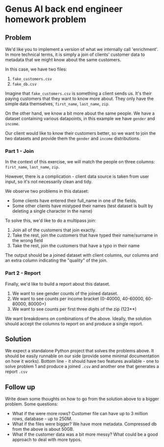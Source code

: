 # Genus AI back end engineer homework problem

## Problem

We'd like you to implement a version of what we internally call 'enrichment'. In more technical terms,
it is simply a join of clients' customer data to metadata that we might know about the same customers.

In this case, we have two files:
1) `fake_customers.csv`
2) `fake_db.csv`

Imagine that `fake_customers.csv` is something a client sends us. It's their paying customers that they want to know more about.
They only have the simple data themselves, `first_name`, `last_name`, `zip`.

On the other hand, we know a bit more about the same people. We have a dataset containing various datapoints, 
in this example we have `gender` and `income`.

Our client would like to know their customers better, so we want to join the two datasets and provide them
the `gender` and `income` distributions.

### Part 1 - Join

In the context of this exercise, we will match the people on three columns: `first_name`, `last_name`, `zip`.

However, there is a complication - client data source is taken from user input, so it's not necessarily clean and tidy.

We observe two problems in this dataset:
* Some clients have entered their full_name in one of the fields.
* Some other clients have mistyped their names (test dataset is built by deleting a single character in the name)

To solve this, we'd like to do a multipass join:
  1) Join all of the customers that join exactly.
  2) Take the rest, join the customers that have typed their name/surname in the wrong field
  3) Take the rest, join the customers that have a typo in their name
  
The output should be a joined dataset with client columns, our columns and an extra column indicating the "quality" of the join.

### Part 2 - Report

Finally, we'd like to build a report about this dataset.

1) We want to see gender counts of the joined dataset.
2) We want to see counts per income bracket (0-40000, 40-60000, 60-80000, 80000+)
3) We want to see counts per first three digits of the zip (123**)

We want breakdowns on combinations of the above. Ideally, the solution should accept the columns to report on and produce a single report.

## Solution

We expect a standalone Python project that solves the problems above. It should be easily runnable on our side (provide some minimal documentation on how it
works). Bottom line - it should have two features available - one to solve problem 1 and produce a joined `.csv`
and another one that generates a report `.csv`

## Follow up

Write down some thoughts on how to go from the solution above to a bigger problem. Some questions:

  * What if the were more rows? Customer file can have up to 3 million rows, database - up to 250M.
  * What if the files were bigger? We have more metadata. Compressed db from the above is about 50GB.
  * What if the customer data was a bit more messy? What could be a good approach to deal with more typos.
